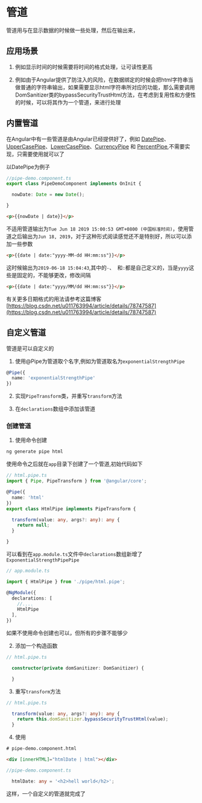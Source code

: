 # 管道

管道用与在显示数据的时候做一些处理，然后在输出来，

## 应用场景
1. 例如显示时间的时候需要将时间的格式处理，让可读性更高

2. 例如由于Angular提供了防注入的风险，在数据绑定的时候会把html字符串当做普通的字符串输出，如果需要显示html字符串所对应的功能，那么需要调用DomSanitizer类的bypassSecurityTrustHtml方法，在考虑到复用性和方便性的时候，可以将其作为一个管道，来进行处理

## 内置管道

在Angular中有一些管道是由Angular已经提供好了，例如 [DatePipe](https://angular.cn/api/common/DatePipe)、[UpperCasePipe](https://angular.cn/api/common/UpperCasePipe)、[LowerCasePipe](https://angular.cn/api/common/LowerCasePipe)、[CurrencyPipe](https://angular.cn/api/common/CurrencyPipe) 和 [PercentPipe](https://angular.cn/api/common/PercentPipe),不需要实现，只需要使用就可以了

以DatePipe为例子

```typescript
//pipe-demo.component.ts
export class PipeDemoComponent implements OnInit {

  nowDate: Date = new Date();

}
```

```html
<p>{{nowDate | date}}</p>
```

不适用管道输出为`Tue Jun 18 2019 15:00:53 GMT+0800 (中国标准时间)`，使用管道之后输出为`Jun 18, 2019`，对于这种形式阅读感觉还不是特别好，所以可以添加一些参数

```html
<p>{{date | date:"yyyy-MM-dd HH:mm:ss"}}</p>
```

这时候输出为`2019-06-18 15:04:43`,其中的`-`、` `和`:`都是自己定义的，当是`yyyy`这些是固定的，不能够更改，修改间隔

```html
<p>{{date | date:"yyyy/MM/dd HH:mm:ss"}}</p>
```

有关更多日期格式的用法请参考这篇博客[https://blog.csdn.net/u011763994/article/details/78747587](https://blog.csdn.net/u011763994/article/details/78747587)

## 自定义管道

管道是可以自定义的

1. 使用@Pipe为管道取个名字,例如为管道取名为`exponentialStrengthPipe`

```typescript
@Pipe({
  name: 'exponentialStrengthPipe'
})
```

2. 实现`PipeTransform`类，并重写`transform`方法

3. 在`declarations`数组中添加该管道

### 创建管道

1. 使用命令创建
```bash
ng generate pipe html
```

使用命令之后就在`app`目录下创建了一个管道,初始代码如下

```typescript
// html.pipe.ts
import { Pipe, PipeTransform } from '@angular/core';

@Pipe({
  name: 'html'
})
export class HtmlPipe implements PipeTransform {

  transform(value: any, args?: any): any {
    return null;
  }

}

```

可以看到在`app.module.ts`文件中`declarations`数组新增了`ExponentialStrengthPipePipe`

```typescript
// app.module.ts

import { HtmlPipe } from './pipe/html.pipe';

@NgModule({
  declarations: [
    //....
    HtmlPipe
  ],
})
```
如果不使用命令创建也可以，但所有的步骤不能够少

2. 添加一个构造函数

```typescript
// html.pipe.ts

  constructor(private domSanitizer: DomSanitizer) {

  }
```

3. 重写`transform`方法

```typescript
// html.pipe.ts

  transform(value: any, args?: any): any {
    return this.domSanitizer.bypassSecurityTrustHtml(value);
  }
```

4. 使用

```html
# pipe-demo.component.html

<div [innerHTML]="htmlDate | html"></div>
```
```typescript
//pipe-demo.component.ts

  htmlDate: any = '<h2>hell world</h2>';
```


这样，一个自定义的管道就完成了